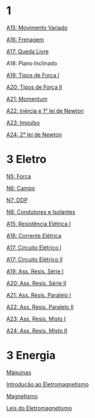 # 1

[A15: Movimento Variado](https://docs.google.com/presentation/d/1jOS24RGCD_bjNcl5pe-nFO-AdVQrfOcAus9dxizc4Ks/edit?usp=sharing)

[A16: Frenagem](https://docs.google.com/presentation/d/1rgbOTWuSTNgwznIbGRerAUT938NCf_AQ7jyxZfY7oq4/edit?usp=sharing)

[A17: Queda Livre](https://docs.google.com/presentation/d/14zUYM6FeZd9aPtN2rqANZ9A3uwfvxCRryg8i1k-969c/edit?usp=sharing)

A18: Plano Inclinado 

[A19: Tipos de Força I](https://docs.google.com/presentation/d/1xxsQxkgAfAof-QedEZG7ZUca9L8LlUONOiHy007eekI/edit?usp=sharing)

[A20: Tipos de Força II](https://docs.google.com/presentation/d/1ie4XS-1-SkuBL_LWPHG9JPWsE6r_iiZ17sB_oQv0I_o/edit?usp=sharing)

[A21: Momentum](https://docs.google.com/presentation/d/1bvzC9TQi34M_yqD4Ni5R2tbgz36SI5NrvxKDRDfjz3k/edit?usp=sharing)

[A22: Inércia e 1° lei de Newton](https://docs.google.com/presentation/d/1S9fXkzfx24CDND13mU2f_sAxFlkHp-FfO8KMiASweMQ/edit?usp=sharing)

[A23: Impulso](https://docs.google.com/presentation/d/1bpR0T6FPbtCCUmhlpkH_WaMrukMKA9CCu9ST2_1dEng/edit?usp=sharing)

[A24: 2° lei de Newton](https://docs.google.com/presentation/d/1I_vAN8Qlp_3EhwySyhqWGoiqdehxh7O_EMlJ2UHQceo/edit?usp=sharing)

# 3 Eletro

[N5: Força](https://docs.google.com/presentation/d/1j_j56yfSHZWs39_3gbV6E9cFHpRIxwEeOSVXC9t3Uk0/edit?usp=sharing)

[N6: Campo](https://docs.google.com/presentation/d/15r3-1qaySEjlTbuc_HWg0GMS3yT3GwRPg3tFT7QuFeE/edit?usp=sharing)

[N7: DDP](https://docs.google.com/presentation/d/1kGur8oD9VIvmg96qNxzXA_ReRuTioapRwcb7oIo_2fI/edit?usp=sharing)

[N8: Condutores e Isolantes](https://docs.google.com/presentation/d/1X7qkhyrnClFVJ_1CCmnfnWRmx7FrmOOfs-IT7hI_cvI/edit?usp=sharing)

[A15: Resistência Elétrica I](https://docs.google.com/presentation/d/1ijStVdf3D6r402w9bOcdR4mOJoXldvWtfMyQza6oirU/edit?usp=sharing)

[A16: Corrente Elétrica](https://docs.google.com/presentation/d/12D-nMwL2WcSRey5aoeIXgwsD6nyOq03H-6QgnyRPgYc/edit?usp=sharing)

[A17: Circuito Elétrico I](https://docs.google.com/presentation/d/1EbmsRL5xO-8nrUwLYKPVxWzKMafE6ueu85ujGfkfajU/edit?usp=sharing)

[A17: Circuito Elétrico II](https://docs.google.com/presentation/d/1sxpYihpn2nasAY6T4hB8aQR0D5X017D1DczudS-5KTE/edit?usp=sharing)

[A19: Ass. Resis. Série I](https://docs.google.com/presentation/d/11WUMg9gEo_ekXuBL2cIma2xWQrDEHw9yNHBi1OTx120/edit?usp=sharing)

[A20: Ass. Resis. Série II](https://docs.google.com/presentation/d/1ZQmA1mkjPMcT4kPDykr_yaRF51MINccGF5CQTyB1q8g/edit?usp=sharing)

[A21: Ass. Resis. Paralelo I](https://docs.google.com/presentation/d/1zLn3QytruXoMjfaAeIfsFfUppHRugtqRWsekkN8UvAU/edit?usp=sharing)

[A22: Ass. Resis. Paralelo II](https://docs.google.com/presentation/d/1vxj0XyZJYq--hbNO_QjxxdoGhV64reXlKqkcv2x7-JU/edit?usp=sharing)

[A23: Ass. Resis. Misto I]()

[A24: Ass. Resis. Misto II]()


# 3 Energia

[Máquinas](https://docs.google.com/presentation/d/1XgzGknkzrhTfHpXk54HGAfHNxpqo5i06-cFlGeEHuqo/edit?usp=sharing)

[Introdução ao Eletromagnetismo](https://docs.google.com/presentation/d/1Fg-LwcNZI-wdmQKQV6BMm89hYWxEouTtvSJJeURsMog/edit?usp=sharing)

[Magnetismo](https://docs.google.com/presentation/d/1QkLNlwxgehgdXlprGVChOkmfeYxrQMiFnNiyEQUfhxY/edit?usp=sharing)

[Leis do Eletromagnetismo](https://docs.google.com/presentation/d/1vY4dnRHAS-OOstLH6Q8VVsLK2yOIvGNlXVIxVmaqMJo/edit?usp=sharing)
